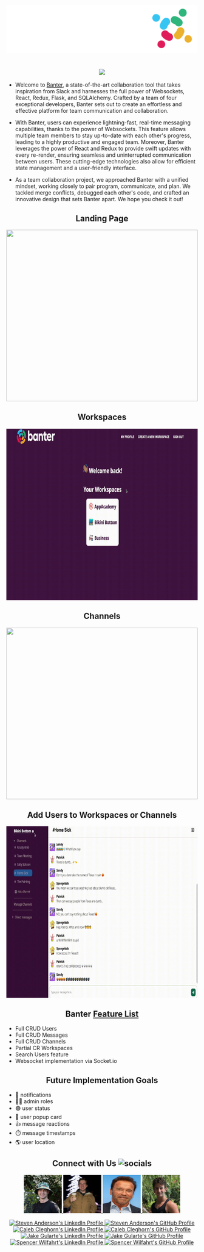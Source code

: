 <!-- <div align="center">
  <h1><a href="https://banter-k9ts.onrender.com/">Banter</a></h1>
</div> -->
<!-- <p align="center">
  <a align="center" href="https://banter-k9ts.onrender.com/">
  <img src="./react-app/src/media/banter-logo-dark.gif" height="80" loop/>
  </a>
<p> -->

<p align="center">
  <picture>
    <source
      height="80"
      loop
      srcset="./react-app/src/media/banter-logo-dark.gif"
      media="(prefers-color-scheme: dark)"
    />
    <source
        srcset="./react-app/src/media/banter-logo-gif-light-short.gif"
       media="(prefers-color-scheme: light), (prefers-color-scheme: no-preference)"
    />
    <img src="./react-app/src/media/banter-logo-gif-light-short.gif" />
  </picture>
</p>

<h1 align="center"> </h1>
<p align="center"> 
  <img src="https://skillicons.dev/icons?i=react,redux,js,py,flask,webpack,github,postgres,sqlite,babel,vscode,git,html,postman&perline=7"/>
</p>

- Welcome to <a align="center" href="https://banter-k9ts.onrender.com/">Banter</a>, a state-of-the-art collaboration tool that takes inspiration from Slack and harnesses the full power of Websockets, React, Redux, Flask, and SQLAlchemy. Crafted by a team of four exceptional developers, Banter sets out to create an effortless and effective platform for team communication and collaboration.

- With Banter, users can experience lightning-fast, real-time messaging capabilities, thanks to the power of Websockets. This feature allows multiple team members to stay up-to-date with each other's progress, leading to a highly productive and engaged team. Moreover, Banter leverages the power of React and Redux to provide swift updates with every re-render, ensuring seamless and uninterrupted communication between users. These cutting-edge technologies also allow for efficient state management and a user-friendly interface.

- As a team collaboration project, we approached Banter with a unified mindset, working closely to pair program, communicate, and plan. We tackled merge conflicts, debugged each other's code, and crafted an innovative design that sets Banter apart. We hope you check it out!

<h2 align="center">Landing Page</h2>

<img align="center" src="./react-app/src/media/readmeOne.gif" height="450"  width="100%" loop/>
 
<h2 align="center">Workspaces</h2>

<img align="center" src="./react-app/src/media/readmeTwo.gif" height="450"  width="100%" loop/>

<h2 align="center">Channels</h2>

<img align="center" src="./react-app/src/media/readmeThree.gif" height="450"  width="100%" loop/>

<h2 align="center">Add Users to Workspaces or Channels</h2>

<img align="center" src="./react-app/src/media/readmeFour.gif" height="450"  width="100%" loop/>

<h2 align="center">Banter <a href="https://github.com/cleggie66/banter/wiki/Feature-List">Feature List</a></h2>

- Full CRUD Users
- Full CRUD Messages
- Full CRUD Channels
- Partial CR Workspaces
- Search Users feature
- Websocket implementation via Socket.io

<h2 align="center">Future Implementation Goals</h2>

- 🔔 notifications
- 🧑‍💻 admin roles
- 🟢 user status
- 🪪 user popup card
- 👍 message reactions
- ⏱️ message timestamps
- 🌎 user location

<h2 align="center">Connect with Us <img alt="socials" src="https://a.slack-edge.com/6c404/marketing/img/homepage/bold-existing-users/waving-hand.gif" height="25" width="25"/></h2>

<!-- Cards on there own lines -->
<!-- <p align="center">

<p>
  <img src="./react-app/src/media/steven.png" height="100" width='100'/>

<a  href="https://www.linkedin.com/in/stevenanderson-dev/">
  <img src="https://skillicons.dev/icons?i=linkedin&perline=1" height="50"/>
  </a>
<a  href="https://github.com/StevenBradleyA">
  <img src="https://skillicons.dev/icons?i=github&perline=1" height="50"/>
  </a>
</p>

<p>
  <img src="./react-app/src/media/caleb.png" height="100" width='100'/>

<a href="https://www.linkedin.com/in/caleb-cleghorn-31843b189/">
  <img src="https://skillicons.dev/icons?i=linkedin&perline=1" height="50"/>
  </a>
<a href="https://github.com/cleggie66">
  <img src="https://skillicons.dev/icons?i=github&perline=1" height="50"/>
  </a>
</p>

<p>
  <img src="./react-app/src/media/arnold.png" height="100" width='100'/>

<a href="https://www.linkedin.com/in/jake-gularte-a8904b19b/">
  <img src="https://skillicons.dev/icons?i=linkedin&perline=1" height="50"/>
  </a>
<a href="https://github.com/JakeG97">
  <img src="https://skillicons.dev/icons?i=github&perline=1" height="50"/>
  </a>
</p>

<p>
  <img src="./react-app/src/media/spencer.png" height="100" width='100'/>

<a href="https://www.linkedin.com/in/spencer-wilfahrt-1a4604156/">
  <img src="https://skillicons.dev/icons?i=linkedin&perline=1" height="50"/>
  </a>
<a href="https://github.com/spencerwilf">
  <img src="https://skillicons.dev/icons?i=github&perline=1" height="50"/>
  </a>
</p>

</p> -->

<p align="center">
  <a href="https://www.linkedin.com/in/stevenanderson-dev/">
    <img src="./react-app/src/media/steven.png" alt="Steven Anderson" height="100" width="100" />
  </a>
  <a href="https://www.linkedin.com/in/caleb-cleghorn-31843b189/">
    <img src="./react-app/src/media/caleb.png" alt="Caleb Cleghorn" height="100" width="100" />
  </a>
  <a href="https://www.linkedin.com/in/jake-gularte-a8904b19b/">
    <img src="./react-app/src/media/arnold.png" alt="Jake Gularte" height="100" width="100" />
  </a>
  <a href="https://www.linkedin.com/in/spencer-wilfahrt-1a4604156/">
    <img src="./react-app/src/media/spencer.png" alt="Spencer Wilfahrt" height="100" width="100" />
  </a>
</p>

<p align="center">
  <a href="https://www.linkedin.com/in/stevenanderson-dev/">
    <img src="https://skillicons.dev/icons?i=linkedin&perline=1" alt="Steven Anderson's LinkedIn Profile" height="50" />
  </a>
  <a href="https://github.com/StevenBradleyA">
    <img src="https://skillicons.dev/icons?i=github&perline=1" alt="Steven Anderson's GitHub Profile" height="50" />
  </a>
  <a href="https://www.linkedin.com/in/caleb-cleghorn-31843b189/">
    <img src="https://skillicons.dev/icons?i=linkedin&perline=1" alt="Caleb Cleghorn's LinkedIn Profile" height="50" />
  </a>
  <a href="https://github.com/cleggie66">
    <img src="https://skillicons.dev/icons?i=github&perline=1" alt="Caleb Cleghorn's GitHub Profile" height="50" />
  </a>
  <a href="https://www.linkedin.com/in/jake-gularte-a8904b19b/">
    <img src="https://skillicons.dev/icons?i=linkedin&perline=1" alt="Jake Gularte's LinkedIn Profile" height="50" />
  </a>
  <a href="https://github.com/JakeG97">
    <img src="https://skillicons.dev/icons?i=github&perline=1" alt="Jake Gularte's GitHub Profile" height="50" />
  </a>
  <a href="https://www.linkedin.com/in/spencer-wilfahrt-1a4604156/">
    <img src="https://skillicons.dev/icons?i=linkedin&perline=1" alt="Spencer Wilfahrt's LinkedIn Profile" height="50" />
  </a>
  <a href="https://github.com/spencerwilf">
    <img src="https://skillicons.dev/icons?i=github&perline=1" alt="Spencer Wilfahrt's GitHub Profile" height="50" />
  </a>
</p>
